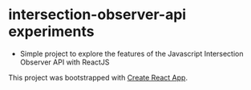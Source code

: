 # intersection-observer-api experiments

- Simple project to explore the features of the Javascript Intersection Observer API with ReactJS

This project was bootstrapped with [Create React App](https://github.com/facebook/create-react-app).

